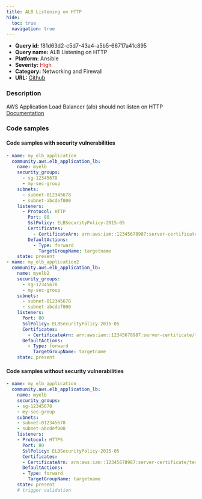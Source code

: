 ```yaml
---
title: ALB Listening on HTTP
hide:
  toc: true
  navigation: true
---
```


<style>
  .highlight .hll {
    background-color: #ff171742;
  }
  .md-content {
    max-width: 1100px;
    margin: 0 auto;
  }
</style>

-   **Query id:** f81d63d2-c5d7-43a4-a5b5-66717a41c895
-   **Query name:** ALB Listening on HTTP
-   **Platform:** Ansible
-   **Severity:** <span style="color:#C00">High</span>
-   **Category:** Networking and Firewall
-   **URL:** [Github](https://github.com/Checkmarx/kics/tree/master/assets/queries/ansible/aws/alb_listening_on_http)

### Description
AWS Application Load Balancer (alb) should not listen on HTTP<br>
[Documentation](https://docs.ansible.com/ansible/latest/collections/community/aws/elb_application_lb_module.html)

### Code samples
#### Code samples with security vulnerabilities
```yaml title="Positive test num. 1 - yaml file" hl_lines="11 29"
- name: my_elb_application
  community.aws.elb_application_lb:
    name: myelb
    security_groups:
      - sg-12345678
      - my-sec-group
    subnets:
      - subnet-012345678
      - subnet-abcdef000
    listeners:
      - Protocol: HTTP
        Port: 80
        SslPolicy: ELBSecurityPolicy-2015-05
        Certificates:
          - CertificateArn: arn:aws:iam::12345678987:server-certificate/test.domain.com
        DefaultActions:
          - Type: forward
            TargetGroupName: targetname
    state: present
- name: my_elb_application2
  community.aws.elb_application_lb:
    name: myelb2
    security_groups:
      - sg-12345678
      - my-sec-group
    subnets:
      - subnet-012345678
      - subnet-abcdef000
    listeners:
      Port: 80
      SslPolicy: ELBSecurityPolicy-2015-05
      Certificates:
        - CertificateArn: arn:aws:iam::12345678987:server-certificate/test.domain.com
      DefaultActions:
        - Type: forward
          TargetGroupName: targetname
    state: present

```


#### Code samples without security vulnerabilities
```yaml title="Negative test num. 1 - yaml file"
- name: my_elb_application
  community.aws.elb_application_lb:
    name: myelb
    security_groups:
    - sg-12345678
    - my-sec-group
    subnets:
    - subnet-012345678
    - subnet-abcdef000
    listeners:
    - Protocol: HTTPS
      Port: 80
      SslPolicy: ELBSecurityPolicy-2015-05
      Certificates:
      - CertificateArn: arn:aws:iam::12345678987:server-certificate/test.domain.com
      DefaultActions:
      - Type: forward
        TargetGroupName: targetname
    state: present
    # trigger validation

```
